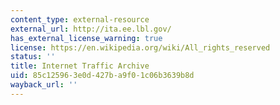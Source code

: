 ```yaml
---
content_type: external-resource
external_url: http://ita.ee.lbl.gov/
has_external_license_warning: true
license: https://en.wikipedia.org/wiki/All_rights_reserved
status: ''
title: Internet Traffic Archive
uid: 85c12596-3e0d-427b-a9f0-1c06b3639b8d
wayback_url: ''
---
```

